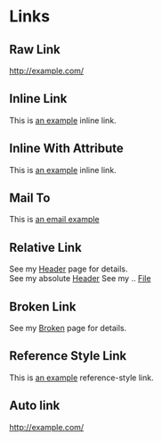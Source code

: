 # Links

## Raw Link

http://example.com/


## Inline Link

This is [an example](http://example.com/) inline link.

## Inline With Attribute

This is [an example](http://example.com/ "Title") inline link.

## Mail To

This is [an email example](mailto:gwaredd@hotmail.com)

## Relative Link

See my [Header](03_headers.md) page for details.   
See my absolute [Header](Assets/Test/Basic/03_headers.md)
See my .. [File](../Extensions/AbbreviationSpecs.md)

## Broken Link

See my [Broken](doesnotexists.md) page for details.   

## Reference Style Link

This is [an example][id] reference-style link.

## Auto link 

<http://example.com/>



[id]: http://example.com/  "Optional Title Here"

